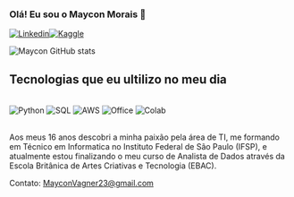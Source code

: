 ### Olá! Eu sou o Maycon Morais 👋

[![Linkedin](https://img.shields.io/badge/LinkedIn-0077B5?style=for-the-badge&logo=linkedin&logoColor=white)](https://www.linkedin.com/in/maycon-morais/)[](https://www.instagram.com/mayconmorais16/)[![Kaggle](https://img.shields.io/badge/Kaggle-20BEFF?style=for-the-badge&logo=Kaggle&logoColor=white)](https://www.kaggle.com/mayconmorais23)

![Maycon GitHub stats](https://github-readme-stats.vercel.app/api?username=mayconmorais2002&show_icons=true&theme=radical)

## Tecnologias que eu ultilizo no meu dia

<div style="display: inline_block"><br/>
  
  <img aling="center" alt="Python" src ="https://img.shields.io/badge/Python-3776AB?style=for-the-badge&logo=python&logoColor=white"/>
  
  <img aling="center" alt="SQL" src ="https://img.shields.io/badge/MySQL-00000F?style=for-the-badge&logo=mysql&logoColor=white"/>
  
  <img aling="center" alt="AWS" src ="https://img.shields.io/badge/Amazon_AWS-FF9900?style=for-the-badge&logo=amazonaws&logoColor=white"/>
  
  <img aling="center" alt="Office" src ="https://img.shields.io/badge/Microsoft_Office-D83B01?style=for-the-badge&logo=microsoft-office&logoColor=white"/>
  
  <img aling="center" alt="Colab" src ="https://img.shields.io/badge/Colab-F9AB00?style=for-the-badge&logo=googlecolab&color=525252"/>
  
</div><br/>

Aos meus 16 anos descobri a minha paixão pela área de TI, me formando em Técnico em Informatica no Instituto Federal de São Paulo (IFSP), e atualmente estou finalizando o meu curso de Analista de Dados através da Escola Britânica de Artes Criativas e Tecnologia (EBAC).

Contato: MayconVagner23@gmail.com
